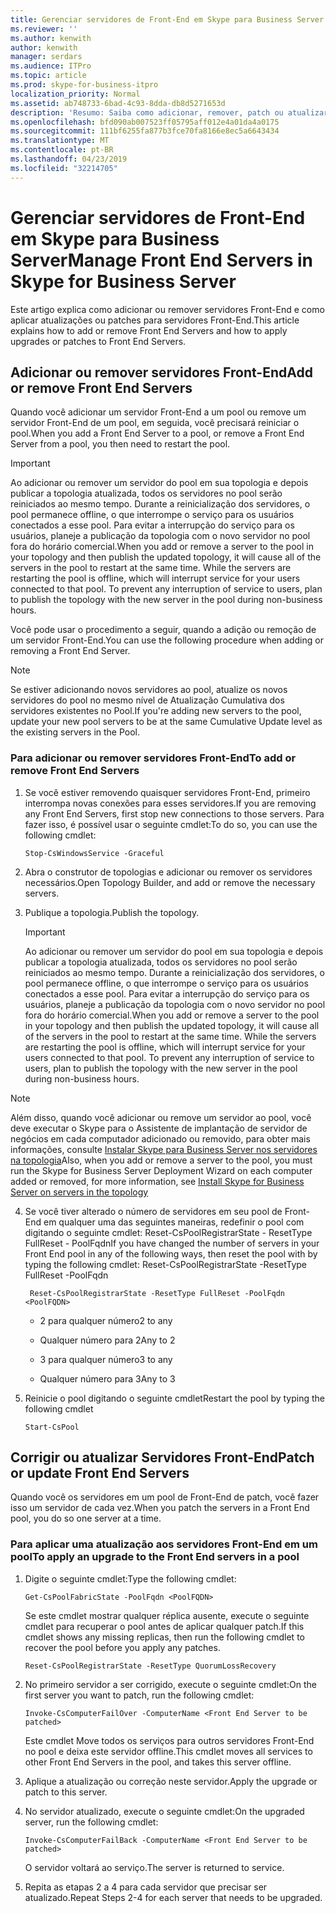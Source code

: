 ```yaml
---
title: Gerenciar servidores de Front-End em Skype para Business Server
ms.reviewer: ''
ms.author: kenwith
author: kenwith
manager: serdars
ms.audience: ITPro
ms.topic: article
ms.prod: skype-for-business-itpro
localization_priority: Normal
ms.assetid: ab748733-6bad-4c93-8dda-db8d5271653d
description: 'Resumo: Saiba como adicionar, remover, patch ou atualizar os servidores Front-End do Skype para Business Server.'
ms.openlocfilehash: bfd090ab007523ff05795aff012e4a01da4a0175
ms.sourcegitcommit: 111bf6255fa877b3fce70fa8166e8ec5a6643434
ms.translationtype: MT
ms.contentlocale: pt-BR
ms.lasthandoff: 04/23/2019
ms.locfileid: "32214705"
---
```

# <a name="manage-front-end-servers-in-skype-for-business-server"></a><span data-ttu-id="9a079-103">Gerenciar servidores de Front-End em Skype para Business Server</span><span class="sxs-lookup"><span data-stu-id="9a079-103">Manage Front End Servers in Skype for Business Server</span></span>
 
<span data-ttu-id="9a079-104">Este artigo explica como adicionar ou remover servidores Front-End e como aplicar atualizações ou patches para servidores Front-End.</span><span class="sxs-lookup"><span data-stu-id="9a079-104">This article explains how to add or remove Front End Servers and how to apply upgrades or patches to Front End Servers.</span></span>

## <a name="add-or-remove-front-end-servers"></a><span data-ttu-id="9a079-105">Adicionar ou remover servidores Front-End</span><span class="sxs-lookup"><span data-stu-id="9a079-105">Add or remove Front End Servers</span></span>
  
<span data-ttu-id="9a079-106">Quando você adicionar um servidor Front-End a um pool ou remove um servidor Front-End de um pool, em seguida, você precisará reiniciar o pool.</span><span class="sxs-lookup"><span data-stu-id="9a079-106">When you add a Front End Server to a pool, or remove a Front End Server from a pool, you then need to restart the pool.</span></span> 
  
> [!IMPORTANT]
> <span data-ttu-id="9a079-p101">Ao adicionar ou remover um servidor do pool em sua topologia e depois publicar a topologia atualizada, todos os servidores no pool serão reiniciados ao mesmo tempo. Durante a reinicialização dos servidores, o pool permanece offline, o que interrompe o serviço para os usuários conectados a esse pool. Para evitar a interrupção do serviço para os usuários, planeje a publicação da topologia com o novo servidor no pool fora do horário comercial.</span><span class="sxs-lookup"><span data-stu-id="9a079-p101">When you add or remove a server to the pool in your topology and then publish the updated topology, it will cause all of the servers in the pool to restart at the same time. While the servers are restarting the pool is offline, which will interrupt service for your users connected to that pool. To prevent any interruption of service to users, plan to publish the topology with the new server in the pool during non-business hours.</span></span> 
  
<span data-ttu-id="9a079-110">Você pode usar o procedimento a seguir, quando a adição ou remoção de um servidor Front-End.</span><span class="sxs-lookup"><span data-stu-id="9a079-110">You can use the following procedure when adding or removing a Front End Server.</span></span>
  
> [!NOTE]
> <span data-ttu-id="9a079-111">Se estiver adicionando novos servidores ao pool, atualize os novos servidores do pool no mesmo nível de Atualização Cumulativa dos servidores existentes no Pool.</span><span class="sxs-lookup"><span data-stu-id="9a079-111">If you're adding new servers to the pool, update your new pool servers to be at the same Cumulative Update level as the existing servers in the Pool.</span></span> 
  
### <a name="to-add-or-remove-front-end-servers"></a><span data-ttu-id="9a079-112">Para adicionar ou remover servidores Front-End</span><span class="sxs-lookup"><span data-stu-id="9a079-112">To add or remove Front End Servers</span></span>

1. <span data-ttu-id="9a079-113">Se você estiver removendo quaisquer servidores Front-End, primeiro interrompa novas conexões para esses servidores.</span><span class="sxs-lookup"><span data-stu-id="9a079-113">If you are removing any Front End Servers, first stop new connections to those servers.</span></span> <span data-ttu-id="9a079-114">Para fazer isso, é possível usar o seguinte cmdlet:</span><span class="sxs-lookup"><span data-stu-id="9a079-114">To do so, you can use the following cmdlet:</span></span>
    
   ```
   Stop-CsWindowsService -Graceful
   ```

2. <span data-ttu-id="9a079-115">Abra o construtor de topologias e adicionar ou remover os servidores necessários.</span><span class="sxs-lookup"><span data-stu-id="9a079-115">Open Topology Builder, and add or remove the necessary servers.</span></span> 
    
3. <span data-ttu-id="9a079-116">Publique a topologia.</span><span class="sxs-lookup"><span data-stu-id="9a079-116">Publish the topology.</span></span>
    
    > [!IMPORTANT]
    > <span data-ttu-id="9a079-p103">Ao adicionar ou remover um servidor do pool em sua topologia e depois publicar a topologia atualizada, todos os servidores no pool serão reiniciados ao mesmo tempo. Durante a reinicialização dos servidores, o pool permanece offline, o que interrompe o serviço para os usuários conectados a esse pool. Para evitar a interrupção do serviço para os usuários, planeje a publicação da topologia com o novo servidor no pool fora do horário comercial.</span><span class="sxs-lookup"><span data-stu-id="9a079-p103">When you add or remove a server to the pool in your topology and then publish the updated topology, it will cause all of the servers in the pool to restart at the same time. While the servers are restarting the pool is offline, which will interrupt service for your users connected to that pool. To prevent any interruption of service to users, plan to publish the topology with the new server in the pool during non-business hours.</span></span> 
  
  > [!NOTE]
> <span data-ttu-id="9a079-120">Além disso, quando você adicionar ou remove um servidor ao pool, você deve executar o Skype para o Assistente de implantação de servidor de negócios em cada computador adicionado ou removido, para obter mais informações, consulte [Instalar Skype para Business Server nos servidores na topologia](https://docs.microsoft.com/skypeforbusiness/deploy/install/install-skype-for-business-server)</span><span class="sxs-lookup"><span data-stu-id="9a079-120">Also, when you add or remove a server to the pool, you must run the Skype for Business Server Deployment Wizard on each computer added or removed, for more information, see [Install Skype for Business Server on servers in the topology](https://docs.microsoft.com/skypeforbusiness/deploy/install/install-skype-for-business-server)</span></span>
  
4. <span data-ttu-id="9a079-121">Se você tiver alterado o número de servidores em seu pool de Front-End em qualquer uma das seguintes maneiras, redefinir o pool com digitando o seguinte cmdlet: Reset-CsPoolRegistrarState - ResetType FullReset - PoolFqdn</span><span class="sxs-lookup"><span data-stu-id="9a079-121">If you have changed the number of servers in your Front End pool in any of the following ways, then reset the pool with by typing the following cmdlet: Reset-CsPoolRegistrarState -ResetType FullReset -PoolFqdn</span></span> 
    
   ```
    Reset-CsPoolRegistrarState -ResetType FullReset -PoolFqdn  <PoolFQDN>
   ```

     - <span data-ttu-id="9a079-122">2 para qualquer número</span><span class="sxs-lookup"><span data-stu-id="9a079-122">2 to any</span></span>
    
     - <span data-ttu-id="9a079-123">Qualquer número para 2</span><span class="sxs-lookup"><span data-stu-id="9a079-123">Any to 2</span></span>
    
     - <span data-ttu-id="9a079-124">3 para qualquer número</span><span class="sxs-lookup"><span data-stu-id="9a079-124">3 to any</span></span>
    
     - <span data-ttu-id="9a079-125">Qualquer número para 3</span><span class="sxs-lookup"><span data-stu-id="9a079-125">Any to 3</span></span>
    
5. <span data-ttu-id="9a079-126">Reinicie o pool digitando o seguinte cmdlet</span><span class="sxs-lookup"><span data-stu-id="9a079-126">Restart the pool by typing the following cmdlet</span></span>
    
   ```
   Start-CsPool
   ```

## <a name="patch-or-update-front-end-servers"></a><span data-ttu-id="9a079-127">Corrigir ou atualizar Servidores Front-End</span><span class="sxs-lookup"><span data-stu-id="9a079-127">Patch or update Front End Servers</span></span>

<span data-ttu-id="9a079-128">Quando você os servidores em um pool de Front-End de patch, você fazer isso um servidor de cada vez.</span><span class="sxs-lookup"><span data-stu-id="9a079-128">When you patch the servers in a Front End pool, you do so one server at a time.</span></span> 
  
### <a name="to-apply-an-upgrade-to-the-front-end-servers-in-a-pool"></a><span data-ttu-id="9a079-129">Para aplicar uma atualização aos servidores Front-End em um pool</span><span class="sxs-lookup"><span data-stu-id="9a079-129">To apply an upgrade to the Front End servers in a pool</span></span>

1. <span data-ttu-id="9a079-130">Digite o seguinte cmdlet:</span><span class="sxs-lookup"><span data-stu-id="9a079-130">Type the following cmdlet:</span></span>
    
   ```
   Get-CsPoolFabricState -PoolFqdn <PoolFQDN>
   ```

     <span data-ttu-id="9a079-131">Se este cmdlet mostrar qualquer réplica ausente, execute o seguinte cmdlet para recuperar o pool antes de aplicar qualquer patch.</span><span class="sxs-lookup"><span data-stu-id="9a079-131">If this cmdlet shows any missing replicas, then run the following cmdlet to recover the pool before you apply any patches.</span></span>
    
   ```
   Reset-CsPoolRegistrarState -ResetType QuorumLossRecovery
   ```

2. <span data-ttu-id="9a079-132">No primeiro servidor a ser corrigido, execute o seguinte cmdlet:</span><span class="sxs-lookup"><span data-stu-id="9a079-132">On the first server you want to patch, run the following cmdlet:</span></span>
    
   ```
   Invoke-CsComputerFailOver -ComputerName <Front End Server to be patched>
   ```

    <span data-ttu-id="9a079-133">Este cmdlet Move todos os serviços para outros servidores Front-End no pool e deixa este servidor offline.</span><span class="sxs-lookup"><span data-stu-id="9a079-133">This cmdlet moves all services to other Front End Servers in the pool, and takes this server offline.</span></span>
    
3. <span data-ttu-id="9a079-134">Aplique a atualização ou correção neste servidor.</span><span class="sxs-lookup"><span data-stu-id="9a079-134">Apply the upgrade or patch to this server.</span></span>
    
4. <span data-ttu-id="9a079-135">No servidor atualizado, execute o seguinte cmdlet:</span><span class="sxs-lookup"><span data-stu-id="9a079-135">On the upgraded server, run the following cmdlet:</span></span>
    
   ```
   Invoke-CsComputerFailBack -ComputerName <Front End Server to be patched>
   ```

    <span data-ttu-id="9a079-136">O servidor voltará ao serviço.</span><span class="sxs-lookup"><span data-stu-id="9a079-136">The server is returned to service.</span></span>
    
5. <span data-ttu-id="9a079-137">Repita as etapas 2 a 4 para cada servidor que precisar ser atualizado.</span><span class="sxs-lookup"><span data-stu-id="9a079-137">Repeat Steps 2-4 for each server that needs to be upgraded.</span></span>
    
